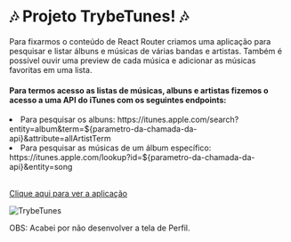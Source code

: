 # :notes: Projeto TrybeTunes! :notes:

Para fixarmos o conteúdo de React Router criamos uma aplicação para pesquisar e listar álbuns e músicas de várias bandas e artistas. Também é possível ouvir uma preview de cada música e adicionar as músicas favoritas em uma lista.

#### Para termos acesso as listas de músicas, albuns e artistas fizemos o acesso a uma API do iTunes com os seguintes endpoints: 
<li>Para pesquisar os albuns: https://itunes.apple.com/search?entity=album&term=${parametro-da-chamada-da-api}&attribute=allArtistTerm</li>
<li>Para pesquisar as músicas de um álbum específico: https://itunes.apple.com/lookup?id=${parametro-da-chamada-da-api}&entity=song</li>
<br />

[Clique aqui para ver a aplicação](https://joanamds.github.io/projeto-trybetunes/)

![TrybeTunes](https://user-images.githubusercontent.com/106452876/208140429-9a7d3393-d9fb-463c-817e-fa5962b0e08a.gif)


OBS: Acabei por não desenvolver a tela de Perfil. 

<!-- Olá, Tryber!
Esse é apenas um arquivo inicial para o README do seu projeto no qual você pode customizar e reutilizar todas as vezes que for executar o trybe-publisher.

Para deixá-lo com a sua cara, basta alterar o seguinte arquivo da sua máquina: ~/.student-repo-publisher/custom/_NEW_README.md

É essencial que você preencha esse documento por conta própria, ok?
Não deixe de usar nossas dicas de escrita de README de projetos, e deixe sua criatividade brilhar!
:warning: IMPORTANTE: você precisa deixar nítido:
- quais arquivos/pastas foram desenvolvidos por você; 
- quais arquivos/pastas foram desenvolvidos por outra pessoa estudante;
- quais arquivos/pastas foram desenvolvidos pela Trybe.
-->
